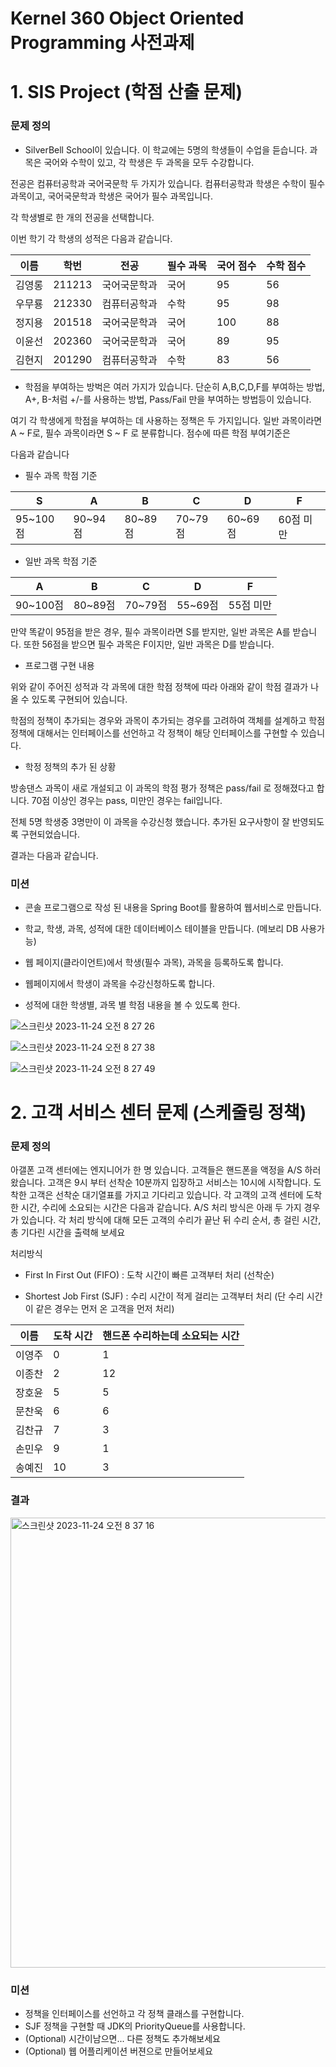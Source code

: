 # Kernel 360 Object Oriented Programming 사전과제

# 1. SIS Project (학점 산출 문제)

### 문제 정의 

 - SilverBell School이 있습니다. 이 학교에는 5명의 학생들이 수업을 듣습니다. 과목은 국어와 수학이 있고, 각 학생은 두 과목을 모두 수강합니다. 

전공은 컴퓨터공학과 국어국문학 두 가지가 있습니다. 컴퓨터공학과 학생은 수학이 필수과목이고, 국어국문학과 학생은 국어가 필수 과목입니다. 

각 학생별로 한 개의 전공을 선택합니다. 

이번 학기 각 학생의 성적은 다음과 같습니다.

| 이름 | 학번 | 전공 | 필수 과목 | 국어 점수 | 수학 점수 |
| ------ | ------ | ------ | ------ | ------ | ------ |
| 김영롱 | 211213 | 국어국문학과 | 국어 | 95 | 56 |
| 우무룡 | 212330 | 컴퓨터공학과 | 수학 | 95 | 98 |
| 정지용 | 201518 | 국어국문학과 | 국어 | 100 | 88 |
| 이윤선 | 202360 | 국어국문학과 | 국어 | 89 | 95 |
| 김현지 | 201290 | 컴퓨터공학과 | 수학 | 83 | 56 |

- 학점을 부여하는 방벅은 여러 가지가 있습니다. 단순히 A,B,C,D,F를 부여하는 방법, A+, B-처럼 +/-를 사용하는 방법, Pass/Fail 만을 부여하는 방법등이 있습니다. 

여기 각 학생에게 학점을 부여하는 데 사용하는 정책은 두 가지입니다. 일반 과목이라면 A ~ F로, 필수 과목이라면 S ~ F 로 분류합니다. 점수에 따른 학점 부여기준은 

다음과 같습니다

- 필수 과목 학점 기준

| S | A | B | C | D | F |
| ------ | ------ | ------ | ------ | ------ | ------ |
| 95~100점 | 90~94점 | 80~89점 | 70~79점 | 60~69점 | 60점 미만 |

- 일반 과목 학점 기준

| A | B | C | D | F |
| ------ | ------ | ------ | ------ | ------ |
| 90~100점 | 80~89점 | 70~79점 | 55~69점 | 55점 미만 |

만약 똑같이 95점을 받은 경우, 필수 과목이라면 S를 받지만, 일반 과목은 A를 받습니다. 또한 56점을 받으면 필수 과목은 F이지만, 일반 과목은 D를 받습니다.

- 프로그램 구현 내용

위와 같이 주어진 성적과 각 과목에 대한 학점 정책에 따라 아래와 같이 학점 결과가 나올 수 있도록 구현되어 있습니다. 

학점의 정책이 추가되는 경우와 과목이 추가되는 경우를 고려하여 객체를 설계하고 학점 정책에 대해서는 인터페이스를 선언하고 각 정책이 해당 인터페이스를 구현할 수 있습니다.

- 학정 정책의 추가 된 상황
  
방송댄스 과목이 새로 개설되고 이 과목의 학점 평가 정책은 pass/fail 로 정해졌다고 합니다. 70점 이상인 경우는 pass, 미만인 경우는 fail입니다.

전체 5명 학생중 3명만이 이 과목을 수강신청 했습니다. 추가된 요구사항이 잘 반영되도록 구현되었습니다. 

결과는 다음과 같습니다. 
   



### 미션
  
-  콘솔 프로그램으로 작성 된 내용을 Spring Boot를 활용하여 웹서비스로 만듭니다.
  
-  학교, 학생, 과목, 성적에 대한 데이터베이스 테이블을 만듭니다. (메보리 DB 사용가능)

-  웹 페이지(클라이언트)에서 학생(필수 과목), 과목을 등록하도록 합니다.

-  웹페이지에서 학생이 과목을 수강신청하도록 합니다.

-  성적에 대한 학생별, 과목 별 학점 내용을 볼 수 있도록 한다.

![스크린샷 2023-11-24 오전 8 27 26](https://github.com/easyspubjava/KernelJava/assets/37524201/c4e21007-9d88-457b-a280-e54ab10c06b3)

![스크린샷 2023-11-24 오전 8 27 38](https://github.com/easyspubjava/KernelJava/assets/37524201/002824c9-dd2d-4184-8749-e80fb2bc0902)

![스크린샷 2023-11-24 오전 8 27 49](https://github.com/easyspubjava/KernelJava/assets/37524201/d35c6d9d-203d-4706-9730-e0ab7945f649)

  
# 2. 고객 서비스 센터 문제 (스케줄링 정책)

### 문제 정의   

아갤폰 고객 센터에는 엔지니어가 한 명 있습니다. 고객들은 핸드폰을 액정을 A/S 하러 왔습니다. 고객은 9시 부터 선착순 10분까지 입장하고 서비스는 10시에 시작합니다. 도착한 고객은 선착순 대기열표를 가지고 기다리고 있습니다.
각 고객의 고객 센터에 도착한 시간, 수리에 소요되는 시간은 다음과 같습니다. A/S 처리 방식은 아래 두 가지 경우가 있습니다. 
각 처리 방식에 대해 모든 고객의 수리가 끝난 뒤 수리 순서, 총 걸린 시간, 총 기다린 시간을 출력해 보세요

처리방식  
- First In First Out (FIFO) : 도착 시간이 빠른 고객부터 처리 (선착순)

- Shortest Job First (SJF) : 수리 시간이 적게 걸리는 고객부터 처리 (단 수리 시간이 같은 경우는 먼저 온 고객을 먼저 처리) 

| 이름 | 도착 시간 | 핸드폰 수리하는데 소요되는 시간 | 
| ------ | ------ | ------ |
| 이영주 | 0 | 1 | 
| 이종찬 | 2 | 12 | 
| 장호윤 | 5 | 5 | 
| 문찬욱 | 6 | 6 | 
| 김찬규 | 7 | 3 | 
| 손민우 | 9 | 1 | 
| 송예진 | 10 | 3 |

### 결과 

<img width="720" alt="스크린샷 2023-11-24 오전 8 37 16" src="https://github.com/easyspubjava/KernelJava/assets/37524201/e1615044-e47d-4828-a977-f77f5df6d0f1">


### 미션
- 정책을 인터페이스를 선언하고 각 정책 클래스를 구현합니다.
- SJF 정책을 구현할 때 JDK의 PriorityQueue를 사용합니다.
- (Optional) 시간이남으면... 다른 정책도 추가해보세요
- (Optional) 웹 어플리케이션 버젼으로 만들어보세요
  



